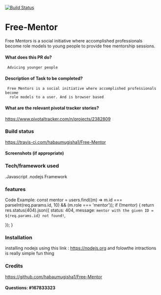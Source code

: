 [![Build Status](https://travis-ci.com/habaumugisha1/Free-Mentor.svg?branch=develop)](https://travis-ci.com/habaumugisha1/Free-Mentor)

# Free-Mentor
  Free Mentors is a social initiative where accomplished professionals become role models to
young people to provide free mentorship sessions.
#### What does this PR do?
     Advicing younger people
#### Description of Task to be completed?
     Free Mentors is a social initiative where accomplished professionals become
      role models to a user. And is browser based

#### What are the relevant pivotal tracker stories?
https://www.pivotaltracker.com/n/projects/2382809
### Build status
https://travis-ci.com/habaumugisha1/Free-Mentor
#### Screenshots (if appropriate)

### Tech/framework used
.Javascript
.nodejs Framework

### features
Code Example: 
const mentor = users.find((m) => m.id === parseInt(req.params.id, 10) && (m.role === 'mentor'));
if (!mentor) {
return res.status(404).json({
status: 404,
message: `mentor with the given ID = ${req.params.id} not found!`,

  });
}

### Installation
installing nodejs using this link : https://nodejs.org
and folowthe intractions is really simple fun thing
### Credits
https://github.com/habaumugisha1/Free-Mentor
#### Questions: #167833323
 


